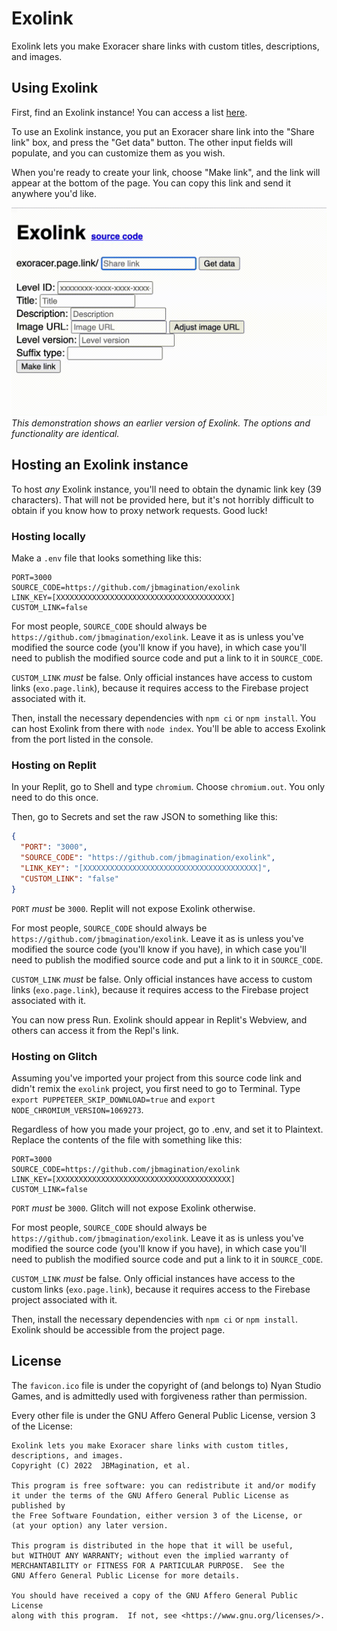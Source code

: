 # Exolink
Exolink lets you make Exoracer share links with custom titles, descriptions, and images.

## Using Exolink
First, find an Exolink instance! You can access a list [here](https://jbmagination.com/exolink).

To use an Exolink instance, you put an Exoracer share link into the "Share link" box, and press the "Get data" button. The other input fields will populate, and you can customize them as you wish.

When you're ready to create your link, choose "Make link", and the link will appear at the bottom of the page. You can copy this link and send it anywhere you'd like.

[![Exolink demonstration](./demonstration.gif)](#)
*This demonstration shows an earlier version of Exolink. The options and functionality are identical.*

## Hosting an Exolink instance
To host *any* Exolink instance, you'll need to obtain the dynamic link key (39 characters). That will not be provided here, but it's not horribly difficult to obtain if you know how to proxy network requests. Good luck!

### Hosting locally
Make a `.env` file that looks something like this: 
```
PORT=3000
SOURCE_CODE=https://github.com/jbmagination/exolink
LINK_KEY=[XXXXXXXXXXXXXXXXXXXXXXXXXXXXXXXXXXXXXXX]
CUSTOM_LINK=false
```

For most people, `SOURCE_CODE` should always be `https://github.com/jbmagination/exolink`. Leave it as is unless you've modified the source code (you'll know if you have), in which case you'll need to publish the modified source code and put a link to it in `SOURCE_CODE`.

`CUSTOM_LINK` *must* be false. Only official instances have access to custom links (`exo.page.link`), because it requires access to the Firebase project associated with it.

Then, install the necessary dependencies with `npm ci` or `npm install`. You can host Exolink from there with `node index`. You'll be able to access Exolink from the port listed in the console.

### Hosting on Replit
In your Replit, go to Shell and type `chromium`. Choose `chromium.out`. You only need to do this once.

Then, go to Secrets and set the raw JSON to something like this:
```json
{
  "PORT": "3000",
  "SOURCE_CODE": "https://github.com/jbmagination/exolink",
  "LINK_KEY": "[XXXXXXXXXXXXXXXXXXXXXXXXXXXXXXXXXXXXXXX]",
  "CUSTOM_LINK": "false"
}
```

`PORT` *must* be `3000`. Replit will not expose Exolink otherwise.

For most people, `SOURCE_CODE` should always be `https://github.com/jbmagination/exolink`. Leave it as is unless you've modified the source code (you'll know if you have), in which case you'll need to publish the modified source code and put a link to it in `SOURCE_CODE`.

`CUSTOM_LINK` *must* be false. Only official instances have access to custom links (`exo.page.link`), because it requires access to the Firebase project associated with it.

You can now press Run. Exolink should appear in Replit's Webview, and others can access it from the Repl's link.

### Hosting on Glitch
Assuming you've imported your project from this source code link and didn't remix the `exolink` project, you first need to go to Terminal. Type `export PUPPETEER_SKIP_DOWNLOAD=true` and `export NODE_CHROMIUM_VERSION=1069273`.

Regardless of how you made your project, go to .env, and set it to Plaintext. Replace the contents of the file with something like this:
```
PORT=3000
SOURCE_CODE=https://github.com/jbmagination/exolink
LINK_KEY=[XXXXXXXXXXXXXXXXXXXXXXXXXXXXXXXXXXXXXXX]
CUSTOM_LINK=false
```

`PORT` *must* be `3000`. Glitch will not expose Exolink otherwise.

For most people, `SOURCE_CODE` should always be `https://github.com/jbmagination/exolink`. Leave it as is unless you've modified the source code (you'll know if you have), in which case you'll need to publish the modified source code and put a link to it in `SOURCE_CODE`.

`CUSTOM_LINK` *must* be false. Only official instances have access to the custom links (`exo.page.link`), because it requires access to the Firebase project associated with it.

Then, install the necessary dependencies with `npm ci` or `npm install`. Exolink should be accessible from the project page.

## License
The `favicon.ico` file is under the copyright of (and belongs to) Nyan Studio Games, and is admittedly used with forgiveness rather than permission.

Every other file is under the GNU Affero General Public License, version 3 of the License:

    Exolink lets you make Exoracer share links with custom titles, descriptions, and images.
    Copyright (C) 2022  JBMagination, et al.

    This program is free software: you can redistribute it and/or modify
    it under the terms of the GNU Affero General Public License as published by
    the Free Software Foundation, either version 3 of the License, or
    (at your option) any later version.

    This program is distributed in the hope that it will be useful,
    but WITHOUT ANY WARRANTY; without even the implied warranty of
    MERCHANTABILITY or FITNESS FOR A PARTICULAR PURPOSE.  See the
    GNU Affero General Public License for more details.

    You should have received a copy of the GNU Affero General Public License
    along with this program.  If not, see <https://www.gnu.org/licenses/>.
